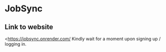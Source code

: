 # JobSync
## Link to website
<https://jobsync.onrender.com/
Kindly wait for a moment upon signing up / logging in.
